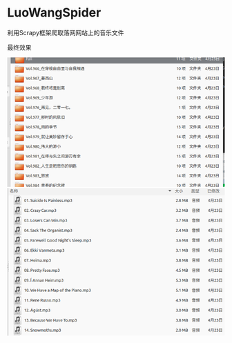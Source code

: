 # LuoWangSpider
利用Scrapy框架爬取落网网站上的音乐文件

最终效果

![image](https://github.com/evolution707/LuoWangSpider/blob/master/IMAGE_STORE/luowang_file_2.png)
![image](https://github.com/evolution707/LuoWangSpider/blob/master/IMAGE_STORE/luowang_file_1.png)
